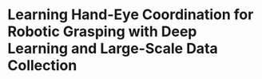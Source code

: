 # Learning Hand-Eye Coordination for Robotic Grasping with Deep Learning and Large-Scale Data Collection
